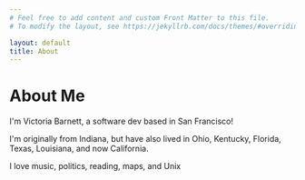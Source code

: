 ```yaml
---
# Feel free to add content and custom Front Matter to this file.
# To modify the layout, see https://jekyllrb.com/docs/themes/#overriding-theme-defaults

layout: default
title: About
---
```

# About Me

I'm Victoria Barnett, a software dev based in San Francisco! 

I'm originally from Indiana, but have also lived in Ohio, Kentucky, Florida, Texas, Louisiana, and now California.

I love music, politics, reading, maps, and Unix